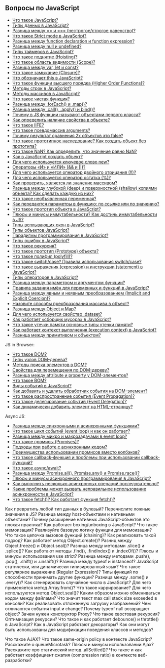 ## Вопросы по JavaScript

- [Что такое JavaScript?](1.md)
- [Типы данных в JavaScript?](2.md)
- [Разница между == и === (нестрогое/строгое равенство)?](3.md)
- [Что такое Strict mode в JavaScript?](4.md)
- [Разница между function declaration и function expression?](5.md)
- [Разница между null и undefined?](6.md)
- [Типы таймеров в JavaScript?](7.md)
- [Что такое поднятие (Hoisting)?](8.md)
- [Что такое область видимости (Scope)?](9.md)
- [Разница между var, let и const?](10.md)
- [Что такое замыкание (Closure)?](11.md)
- [Что обозначает this в JavaScript?](12.md)
- [Что такое функции высшего порядка (Higher Order Functions)?](13.md)
- [Методы строк в JavaScript?](14.md)
- [Методы массивов в JavaScript?](15.md)
- [Что такое чистая функция?](16.md)
- [Разница между .forEach() и .map()?](17.md)
- [Разница между .call(), .apply() и bind()?](18.md)
- [Почему в JS функции называют объектами первого класса?](19.md)
- [Как определить наличие свойства в объекте?](20.md)
- [Что такое IIFE?](21.md)
- [Что такое псевдомассив arguments?](22.md)
- [Почему результат сравнения 2х объектов это false?](23.md)
- [Что такое прототипное наследование? Как создать объект без прототипа?](24.md)
- [Что такое NaN? Как определить, что значение равно NaN?](25.md)
- [Как в JavaScript создать объект?](26.md)
- [Для чего используется ключевое слово new?](27.md)
- [Операторы «И» и «ИЛИ» (&& и ||)?](28.md)
- [Для чего используется оператор двойного отрицания (!!)?](29.md)
- [Для чего используется оператор остатка (%)?](30.md)
- [Как проверить, является ли значение массивом?](31.md)
- [Разница между глубокой (deep) и поверхностной (shallow) копиями объекта? Как сделать каждую из них?](32.md)
- [Что такое необъявленная переменная?](33.md)
- [Как передаются параметры в функцию: по ссылке или по значению?](34.md)
- [Что такое прототип объекта в JavaScript?](35.md)
- [Плюсы и минусы иммутабельности? Как достичь иммутабельности в JS?](36.md)
- [Типы всплывающих окон в JavaScript?](37.md)
- [Типы объектов JavaScript?](38.md)
- [Парадигмы программирования в JavaScript?](39.md)
- [Типы ошибок в JavaScript?](40.md)
- [Что такое рекурсия?](41.md)
- [Что такое прототип (Prototype) объекта?](42.md)
- [Что такое полифил (polyfill)?](43.md)
- [Что такое switch/case? Правила использования switch/case?](44.md)
- [Что такое выражения (expression) и инструкции (statement) в JavaScript?](45.md)
- [Типы операторов в JavaScript?](46.md)
- [Разница между параметром и аргументом функции?](47.md)
- [Правила задания имён для переменных и функций в JavaScript?](48.md)
- [Разница между явным и неявным преобразованием (Implicit and Explicit Coercion)?](49.md)
- [Назовите способы преобразования массива в объект?](50.md)
- [Разница между Object и Map?](51.md)
- [Для чего используется свойство .dataset?](52.md)
- [Как работает «сборщик мусора» в JavaScript?](53.md)
- [Что такое утечки памяти основные типы утечки памяти?](54.md)
- [Как работает контекст выполнения (execution context) в JavaScript?](55.md)
- [Разница между примитивом и объектом?](56.md)

JS in Browser:
- [Что такое DOM?](57.md)
- [Типы узлов DOM-дерева?](58.md)
- [Методы поиска элементов в DOM?](59.md)
- [Свойства для перемещения по DOM-дереву?](60.md)
- [Разница между attribute и property у DOM-элементов?](61.md)
- [Что такое BOM?](62.md)
- [Виды событий в JavaScript?](63.md)
- [Как добавить и удалить обработчик события на DOM-элемент?](64.md)
- [Что такое распространение события (Event Propagation)?](65.md)
- [Что такое делегирование событий (Event Delegation)?](66.md)
- [Как динамически добавить элемент на HTML-страницу?](67.md)

Async JS:
- [Разница между синхронными и асинхронными функциями?](68.md)
- [Что такое цикл событий (event loop) и как он работает?](69.md)
- [Разница между микро и макрозадачами в event loop?](70.md)
- [Что такое промисы (Promises)?](71.md)
- [Подходы при работе с асинхронным кодом?](72.md)
- [Преимущества использовании промисов вместо колбэков?](73.md)
- [Что такое  callback-функция и проблемы при использовании callback-функций?](74.md)
- [Что такое async/await?](75.md)
- [Разница между Promise.all(), Promise.any() и Promise.race()?](76.md)
- [Плюсы и минусы асинхронного программирования в JavaScript?](77.md)
- [Как выполнить несколько асинхронных операций последовательно?](78.md)
- [Какие проблемы может вызвать неправильное использование асинхронности в JavaScript?](79.md)
- [Что такое fetch()? Как работает функция fetch()?](80.md)


Как превратить любой тип данных в булевый? Перечислите ложные значения в JS?
Разница между host-объектами и нативными объектами?
Почему расширение нативных JavaScript-объектов это плохая практика?
Как работает boxing/unboxing в JavaScript?
Что такое мемоизация? Реализуйте базовую логику функции для мемоизации?
Что такое цепочка вызовов функций (chaining)? Как реализовать такой подход? 
Как работает метод Object.create()?
Разниц между Object.freeze() и Object.seal()?
Разница между методами .slice() и .splice()?
Как работают методы .find(), .findIndex() и .indexOf()?
Плюсы и минусы использования use strict?
Разница между методами .push(), .pop(), .shift() и .unshift()?
Разница между typeof и instanceof?
JavaScript статически, или динамически типизированный язык?
Что такое регулярное выражение (Regular Expression)?
Типы функций по способности принимать другие функции?
Разница между .some() и .every()?
Как сгенерировать случайное число в JavaScript?
Для чего применяется метод Array.from()?
Что такое каррирование?
Для чего используются метод Object.seal()?
Каким образом можно обмениваться кодом между файлами?
Что значит текст max call stack size exceeded в консоли?
Как реализовать отложенную загрузку изображений?
Чем отличаются события input и change?
Почему typeof null возвращает object?
Зачем нужен конструктор Proxy?
Что такое хвостовая рекурсия? Оптимизация рекурсии?
Что такое и как работает debounce() и throttle() в JavaScript?
Как в JavaScript работают декораторы? Как они могут быть использованы для модификации поведения классов и методов?

Что такое AJAX?
Что такое same-origin policy в контексте JavaScript?
Расскажите о queueMicrotask?
Плюсы и минусы использовании Ajax?
Расскажите про статический метод .allSettled()?
Что такое и как работает коэффициент сжатия (compression ratio) в контексте веб-разработки?